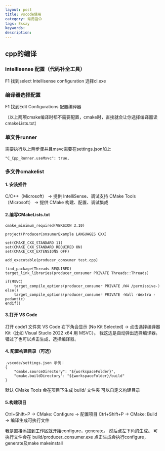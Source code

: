 ```yaml
---
layout: post
title: vscode使用
category: 常用指令
tags: Essay
keywords: 
description: 
---
```


## cpp的编译
### intellisense 配置（代码补全工具）
F1 找到select Intellisense configuration 选择cl.exe
### 编译器选择配置
F1 找到Edit Configurations 配置编译器

（以上两项cmake编译时都不需要配置，cmake时，直接就会让你选择编译器读cmakeLists.txt）
### 单文件runner
需要执行以上两步骤并且msvc需要在settings.json加上
```
"C_Cpp_Runner.useMsvc": true,
```
### 多文件cmakelist
#### 1. 安装插件
C/C++（Microsoft） → 提供 IntelliSense、调试支持
CMake Tools（Microsoft） → 提供 CMake 构建、配置、调试集成

#### 2.编写CMakeLists.txt
```
cmake_minimum_required(VERSION 3.10)

project(ProducerConsumerExample LANGUAGES CXX)

set(CMAKE_CXX_STANDARD 11)
set(CMAKE_CXX_STANDARD_REQUIRED ON)
set(CMAKE_CXX_EXTENSIONS OFF)

add_executable(producer_consumer test.cpp)

find_package(Threads REQUIRED)
target_link_libraries(producer_consumer PRIVATE Threads::Threads)

if(MSVC)
    target_compile_options(producer_consumer PRIVATE /W4 /permissive-)
else()
    target_compile_options(producer_consumer PRIVATE -Wall -Wextra -pedantic)
endif()
```

#### 3.打开 VS Code
打开 code1 文件夹
VS Code 右下角会显示 [No Kit Selected] → 点击选择编译器 Kit（比如 Visual Studio 2022 x64 用 MSVC）。
我这边是自动弹出选择编译器。错过了也可以点击生成，选择编译器。

#### 4. 配置构建目录（可选）
```
.vscode/settings.json 示例：
{
    "cmake.sourceDirectory": "${workspaceFolder}",
    "cmake.buildDirectory": "${workspaceFolder}/build"
}
```
默认 CMake Tools 会在项目下生成 build/ 文件夹
可以自定义构建目录

#### 5.构建项目
Ctrl+Shift+P → CMake: Configure → 配置项目
Ctrl+Shift+P → CMake: Build → 编译生成可执行文件

我是直接添加到工作区就开始configure，generate。
然后点左下角的生成。
可执行文件会在 build/producer_consumer.exe
点击生成会执行configure，generate及make makeinstall
